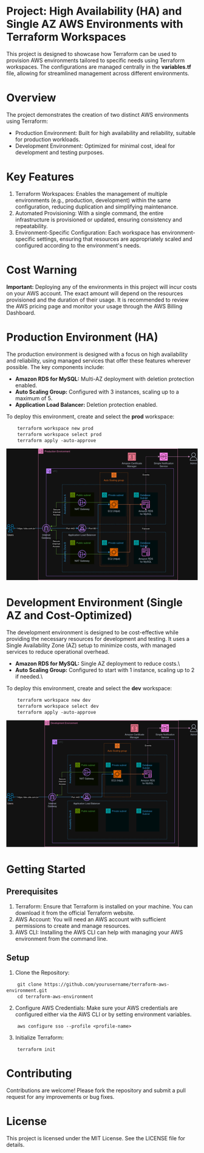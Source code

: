 # Project: High Availability (HA) and Single AZ AWS Environments with Terraform Workspaces

This project is designed to showcase how Terraform can be used to provision AWS environments tailored to specific needs using Terraform workspaces. The configurations are managed centrally in the **variables.tf** file, allowing for streamlined management across different environments.

# Overview

The project demonstrates the creation of two distinct AWS environments using Terraform:

 - Production Environment: Built for high availability and reliability, suitable for production workloads.
 - Development Environment: Optimized for minimal cost, ideal for development and testing purposes.

# Key Features

 1. Terraform Workspaces: Enables the management of multiple environments (e.g., production, development) within the same configuration, reducing duplication and simplifying maintenance.
 2. Automated Provisioning: With a single command, the entire infrastructure is provisioned or updated, ensuring consistency and repeatability.
 3. Environment-Specific Configuration: Each workspace has environment-specific settings, ensuring that resources are appropriately scaled and configured according to the environment's needs.

# Cost Warning

**Important:** Deploying any of the environments in this project will incur costs on your AWS account. The exact amount will depend on the resources provisioned and the duration of their usage. It is recommended to review the AWS pricing page and monitor your usage through the AWS Billing Dashboard.

# Production Environment (HA)

The production environment is designed with a focus on high availability and reliability, using managed services that offer these features wherever possible. The key components include:

- **Amazon RDS for MySQL:** Multi-AZ deployment with deletion protection enabled.
- **Auto Scaling Group:** Configured with 3 instances, scaling up to a maximum of 5.
- **Application Load Balancer:** Deletion protection enabled.

To deploy this environment, create and select the **prod** workspace:
```shell
    terraform workspace new prod
    terraform workspace select prod
    terraform apply -auto-approve
```

![Production Environment Diagram](/assets/production-environment.jpg "Production Environment Diagram")

# Development Environment (Single AZ and Cost-Optimized)

The development environment is designed to be cost-effective while providing the necessary resources for development and testing. It uses a Single Availability Zone (AZ) setup to minimize costs, with managed services to reduce operational overhead.

- **Amazon RDS for MySQL:** Single AZ deployment to reduce costs.\
- **Auto Scaling Group:** Configured to start with 1 instance, scaling up to 2 if needed.\

To deploy this environment, create and select the **dev** workspace:
```shell
    terraform workspace new dev
    terraform workspace select dev
    terraform apply -auto-approve
```

![Development Environment Diagram](/assets/development-environment.png "Development Environment Diagram")

# Getting Started

## Prerequisites

 1. Terraform: Ensure that Terraform is installed on your machine. You can download it from the official Terraform website.
 2. AWS Account: You will need an AWS account with sufficient permissions to create and manage resources.
 3. AWS CLI: Installing the AWS CLI can help with managing your AWS environment from the command line.

## Setup

1. Clone the Repository:

```shell
    git clone https://github.com/yourusername/terraform-aws-environment.git
    cd terraform-aws-environment
```
2. Configure AWS Credentials:
Make sure your AWS credentials are configured either via the AWS CLI or by setting environment variables.

```shell
    aws configure sso --profile <profile-name>
```

3. Initialize Terraform:

```shell
    terraform init
```

# Contributing
Contributions are welcome! Please fork the repository and submit a pull request for any improvements or bug fixes.

# License
This project is licensed under the MIT License. See the LICENSE file for details.



